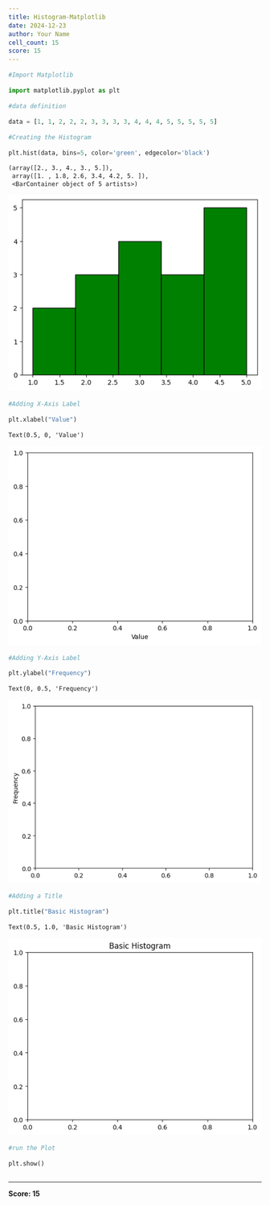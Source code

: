 ```yaml
---
title: Histogram-Matplotlib
date: 2024-12-23
author: Your Name
cell_count: 15
score: 15
---
```


```python
#Import Matplotlib
```


```python
import matplotlib.pyplot as plt
```


```python
#data definition
```


```python
data = [1, 1, 2, 2, 2, 3, 3, 3, 3, 4, 4, 4, 5, 5, 5, 5, 5]
```


```python
#Creating the Histogram
```


```python
plt.hist(data, bins=5, color='green', edgecolor='black')
```




    (array([2., 3., 4., 3., 5.]),
     array([1. , 1.8, 2.6, 3.4, 4.2, 5. ]),
     <BarContainer object of 5 artists>)




    
![png](Histogram-matplotlib_files/Histogram-matplotlib_5_1.png)
    



```python
#Adding X-Axis Label
```


```python
plt.xlabel("Value")
```




    Text(0.5, 0, 'Value')




    
![png](Histogram-matplotlib_files/Histogram-matplotlib_7_1.png)
    



```python
#Adding Y-Axis Label
```


```python
plt.ylabel("Frequency")
```




    Text(0, 0.5, 'Frequency')




    
![png](Histogram-matplotlib_files/Histogram-matplotlib_9_1.png)
    



```python
#Adding a Title
```


```python
plt.title("Basic Histogram")
```




    Text(0.5, 1.0, 'Basic Histogram')




    
![png](Histogram-matplotlib_files/Histogram-matplotlib_11_1.png)
    



```python
#run the Plot
```


```python
plt.show()
```


```python

```


---
**Score: 15**

